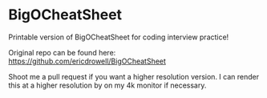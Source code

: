 # BigOCheatSheet
Printable version of BigOCheatSheet for coding interview practice!

Original repo can be found here:
https://github.com/ericdrowell/BigOCheatSheet

Shoot me a pull request if you want a higher resolution version.
I can render this at a higher resolution by on my 4k monitor if necessary.

